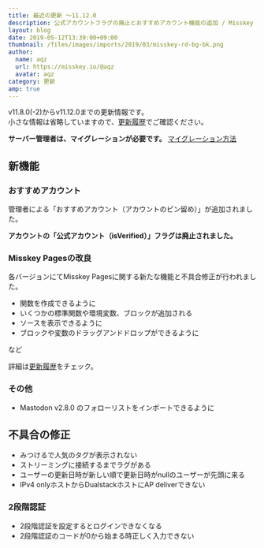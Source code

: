 ```yaml
---
title: 最近の更新 ～11.12.0
description: 公式アカウントフラグの廃止とおすすめアカウント機能の追加 / Misskey Pagesの改良 ほか
layout: blog
date: 2019-05-12T13:39:00+09:00
thumbnail: /files/images/imports/2019/03/misskey-rd-bg-bk.png
author:
  name: aqz
  url: https://misskey.io/@aqz
  avatar: aqz
category: 更新
amp: true
---
```

v11.8.0(-2)からv11.12.0までの更新情報です。  
小さな情報は省略していますので、[更新履歴](https://github.com/syuilo/misskey/blob/develop/CHANGELOG.md#11120-20190510)でご確認ください。

**サーバー管理者は、マイグレーションが必要です。** [マイグレーション方法](https://github.com/syuilo/misskey/blob/develop/CHANGELOG.md#migration)

## 新機能
### おすすめアカウント
管理者による「おすすめアカウント（アカウントのピン留め）」が追加されました。  

**アカウントの「公式アカウント（isVerified）」フラグは廃止されました。**

### Misskey Pagesの改良
各バージョンにてMisskey Pagesに関する新たな機能と不具合修正が行われました。  

- 関数を作成できるように
- いくつかの標準関数や環境変数、ブロックが追加される
- ソースを表示できるように
- ブロックや変数のドラッグアンドドロップができるように

など

詳細は[更新履歴](https://github.com/syuilo/misskey/blob/develop/CHANGELOG.md#11120-20190510)をチェック。

### その他
- Mastodon v2.8.0 のフォローリストをインポートできるように

## 不具合の修正
- みつけるで人気のタグが表示されない
- ストリーミングに接続するまでラグがある
- ユーザーの更新日時が新しい順で更新日時がnullのユーザーが先頭に来る
- IPv4 onlyホストからDualstackホストにAP deliverできない

### 2段階認証
- 2段階認証を設定するとログインできなくなる
- 2段階認証のコードが0から始まる時正しく入力できない
